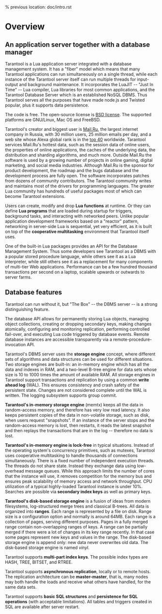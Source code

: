 % previous location: doc/intro.rst

# Overview

## An application server together with a database manager

Tarantool is a Lua application server integrated with a database management system.
It has a "fiber" model which means that many Tarantool applications can run simultaneously on
a single thread, while each instance of the Tarantool server itself can run multiple threads for input-output
and background maintenance. It incorporates the LuaJIT -- "Just In Time" -- Lua compiler,
Lua libraries for most common applications, and the Tarantool Database Server which
is an established NoSQL DBMS. Thus Tarantool serves all the purposes that have made node.js
and Twisted popular, plus it supports data persistence.

The code is free. The open-source license is
[BSD license](http://www.gnu.org/licenses/license-list.html#ModifiedBSD).
The supported platforms are GNU/Linux, Mac OS and FreeBSD.

Tarantool's creator and biggest user is [Mail.Ru](http://api.mail.ru), the largest internet
company in Russia, with 30 million users, 25 million emails per day, and a web
site whose Alexa global rank is in the [top 40](http://www.alexa.com/siteinfo/mail.ru) worldwide. Tarantool services
Mail.Ru's hottest data, such as the session data of online users, the
properties of online applications, the caches of the underlying data, the
distribution and sharding algorithms, and much more. Outside Mail.Ru the
software is used by a growing number of projects in online gaming, digital
marketing, and social media industries. Although Mail.Ru is the sponsor
for product development, the roadmap and the bugs database and the development process are
fully open. The software incorporates patches from dozens of community
contributors. The Tarantool community writes and maintains most of the drivers
for programming languages.  The greater Lua community has hundreds of useful
packages most of which can become Tarantool extensions.

Users can create, modify and drop **Lua functions** at runtime.
Or they can define **Lua programs** that are loaded during startup for triggers,
background tasks, and interacting with networked peers.
Unlike popular application development frameworks based on a "reactor" pattern,
networking in server-side Lua is sequential, yet very efficient, as it is built
on top of the **cooperative multitasking** environment that Tarantool itself
uses.

One of the built-in Lua packages provides an API for the Database Management System.
Thus some developers see Tarantool as a DBMS with a popular stored
procedure language, while others see it as a Lua interpreter,
while still others see it as a replacement for many
components of multi-tier Web applications. Performance can be a few
hundred thousand transactions per second on a laptop, scalable upwards or outwards to
server farms.

## Database features

Tarantool can run without it, but "The Box" -- the DBMS server --
is a strong distinguishing feature.

The database API allows for permanently storing Lua objects,
managing object collections, creating or dropping secondary keys,
making changes atomically,
configuring and monitoring replication, performing controlled fail-over,
and executing Lua code triggered by database events.
Remote database instances are accessible transparently via
a remote-procedure-invocation API.

Tarantool's DBMS server uses the **storage engine** concept, where
different sets of algorithms and data structures can be used for different
situations. Two storage engines are built-in: an in-memory engine
which has all the data and indexes in RAM, and a two-level B-tree engine
for data sets whose size is 10 to 1000 times the amount of available RAM.
All storage engines in Tarantool support transactions and
replication by using a common **write ahead log** (WAL). This ensures consistency
and crash safety of the persistent state.
Changes are not considered complete until the WAL is written.
The logging subsystem supports group commit.

**Tarantool's in-memory storage engine** (memtx) keeps all the data in
random-access memory, and therefore has very low read latency.
It also keeps persistent copies of the data in non-volatile storage,
such as disk, when users request "snapshots".
If an instance of the server stops and the random-access memory is lost,
then restarts, it reads the latest snapshot
and then replays the transactions that are in the log --
therefore no data is lost.

**Tarantool's in-memory engine is lock-free** in typical situations. Instead of the operating system's
concurrency primitives, such as mutexes, Tarantool uses cooperative multitasking to
handle thousands of connections simultaneously. There is a fixed number of
independent execution threads. The threads do not share state. Instead they
exchange data using low-overhead message queues. While this approach limits the
number of cores that the instance will use, it removes competition for the memory
bus and ensures peak scalability of memory access and network throughput. CPU
utilization of a typical highly-loaded Tarantool instance is under 10%.
Searches are possible via **secondary index keys** as well as primary keys.

**Tarantool's disk-based storage engine** is a fusion of ideas from modern filesystems,
log-structured merge trees and classical B-trees. All data is organized
into **ranges**. Each range is represented by a file on disk. Range
size is a configuration option and normally is around 64MB. Each
range is a collection of pages, serving different purposes. Pages
in a fully merged range contain non-overlapping ranges of keys. A range
can be partially merged if there were a lot of changes in its key range
recently. In that case some pages represent new keys and values in the
range. The disk-based storage engine is append only: new data never overwrites
old data. The disk-based storage engine is named *vinyl*.

Tarantool supports **multi-part index keys**. The possible index types are HASH,
TREE, BITSET, and RTREE.

Tarantool supports **asynchronous replication**, locally or to remote hosts.
The replication architecture can be **master-master**, that is, many nodes may
both handle the loads and receive what others have handled, for the same data
sets.

Tarantool supports **basic SQL structures** and
**persistence for SQL operations** (with acceptable limitations). All tables and triggers
created in SQL are available after server restart.
